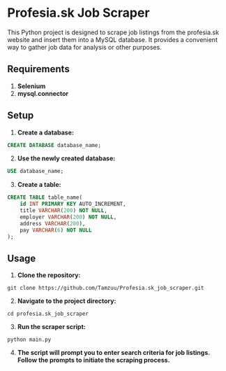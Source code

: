 # Profesia.sk Job Scraper

This Python project is designed to scrape job listings from the profesia.sk website and insert them into a MySQL database. It provides a convenient way to gather job data for analysis or other purposes.

## Requirements
1. **Selenium**
2. **mysql.connector**

## Setup
1. **Create a database:**<br>
```sql
CREATE DATABASE database_name;
```
2. **Use the newly created database:**<br>
```sql
USE database_name;
```
3. **Create a table:** <br>
```sql
CREATE TABLE table_name(
    id INT PRIMARY KEY AUTO_INCREMENT,
    title VARCHAR(200) NOT NULL,
    employer VARCHAR(200) NOT NULL,
    address VARCHAR(200),
    pay VARCHAR(6) NOT NULL
);
```
## Usage
1. **Clone the repository:**
```shell
git clone https://github.com/Tamzuu/Profesia.sk_job_scraper.git
```
2. **Navigate to the project directory:**
```shell
cd profesia.sk_job_scraper
```
3. **Run the scraper script:**
```shell
python main.py
```
4. **The script will prompt you to enter search criteria for job listings. Follow the prompts to initiate the scraping process.**
